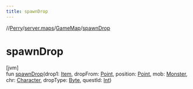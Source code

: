 ```yaml
---
title: spawnDrop
---
```

//[Perry](../../../index.html)/[server.maps](../index.html)/[GameMap](index.html)/[spawnDrop](spawn-drop.html)



# spawnDrop



[jvm]\
fun [spawnDrop](spawn-drop.html)(drop1: [Item](../../client.inventory/-item/index.html), dropFrom: [Point](https://docs.oracle.com/javase/8/docs/api/java/awt/Point.html), position: [Point](https://docs.oracle.com/javase/8/docs/api/java/awt/Point.html), mob: [Monster](../../server.life/-monster/index.html), chr: [Character](../../client/-character/index.html), dropType: [Byte](https://kotlinlang.org/api/latest/jvm/stdlib/kotlin/-byte/index.html), questId: [Int](https://kotlinlang.org/api/latest/jvm/stdlib/kotlin/-int/index.html))




